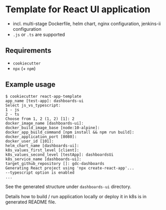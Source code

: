 # Template for React UI application

 * incl. multi-stage Dockerfile, helm chart, nginx configuration, jenkins-ii configuration
 * `.js` or `.ts` are supported

## Requirements
 * `cookiecutter`
 * `npx` (+ `npm`)

## Example usage
```
$ cookiecutter react-app-template
app_name [test-app]: dashboards-ui
Select js_vs_typescript:
1 - js
2 - ts
Choose from 1, 2 (1, 2) [1]: 2
docker_image_name [dashboards-ui]:
docker_build_image_base [node:10-alpine]:
docker_app_build_command [npm install && npm run build]:
docker_application_port [8080]:
docker_user_id [101]:
helm_chart_name [dashboards-ui]:
k8s_values_first_level [client]:
k8s_values_second_level [testApp]: dashboardsUi
k8s_service_name [dashboards-ui]:
target_github_repository []: gdc-dashboards
Generating React project using 'npx create-react-app'...
--typescript option is enabled
...
```

See the generated structure under `dashboards-ui` directory.

Details how to build / run application locally or deploy it in k8s is in generated
README file.
